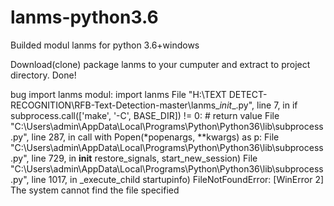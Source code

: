 # lanms-python3.6
Builded modul lanms for python 3.6+windows

Download(clone) package lanms to your cumputer and extract to project directory. Done!

bug import lanms modul:
  import lanms
  File "H:\TEXT DETECT-RECOGNITION\RFB-Text-Detection-master\lanms\__init__.py", line 7, in <module>
    if subprocess.call(['make', '-C', BASE_DIR]) != 0:  # return value
  File "C:\Users\admin\AppData\Local\Programs\Python\Python36\lib\subprocess.py", line 287, in call
    with Popen(*popenargs, **kwargs) as p:
  File "C:\Users\admin\AppData\Local\Programs\Python\Python36\lib\subprocess.py", line 729, in __init__
    restore_signals, start_new_session)
  File "C:\Users\admin\AppData\Local\Programs\Python\Python36\lib\subprocess.py", line 1017, in _execute_child
    startupinfo)
FileNotFoundError: [WinError 2] The system cannot find the file specified
  
  

